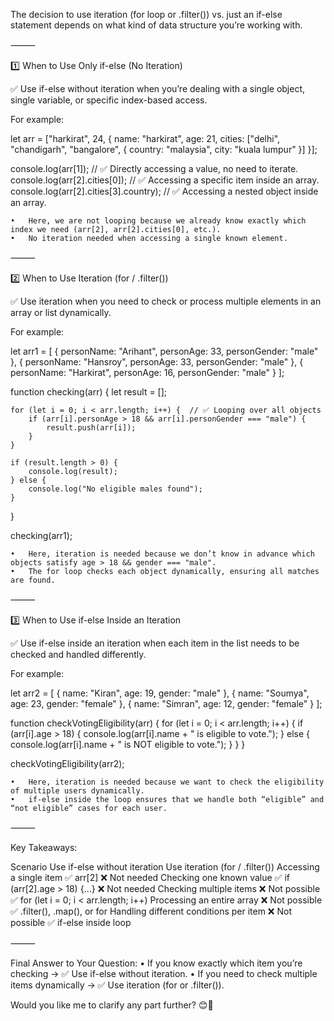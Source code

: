 The decision to use iteration (for loop or .filter()) vs. just an if-else statement depends on what kind of data structure you’re working with.

⸻

1️⃣ When to Use Only if-else (No Iteration)

✅ Use if-else without iteration when you’re dealing with a single object, single variable, or specific index-based access.

For example:

let arr = ["harkirat", 24, {
    name: "harkirat",
    age: 21,
    cities: ["delhi", "chandigarh", "bangalore", {
        country: "malaysia",
        city: "kuala lumpur"
    }]
}];

console.log(arr[1]); // ✅ Directly accessing a value, no need to iterate.
console.log(arr[2].cities[0]); // ✅ Accessing a specific item inside an array.
console.log(arr[2].cities[3].country); // ✅ Accessing a nested object inside an array.

	•	Here, we are not looping because we already know exactly which index we need (arr[2], arr[2].cities[0], etc.).
	•	No iteration needed when accessing a single known element.

⸻

2️⃣ When to Use Iteration (for / .filter())

✅ Use iteration when you need to check or process multiple elements in an array or list dynamically.

For example:

let arr1 = [
    { personName: "Arihant", personAge: 33, personGender: "male" },
    { personName: "Hansroy", personAge: 33, personGender: "male" },
    { personName: "Harkirat", personAge: 16, personGender: "male" }
];

function checking(arr) {
    let result = [];

    for (let i = 0; i < arr.length; i++) {  // ✅ Looping over all objects
        if (arr[i].personAge > 18 && arr[i].personGender === "male") {
            result.push(arr[i]);
        }
    }

    if (result.length > 0) {
        console.log(result);
    } else {
        console.log("No eligible males found");
    }
}

checking(arr1);

	•	Here, iteration is needed because we don’t know in advance which objects satisfy age > 18 && gender === "male".
	•	The for loop checks each object dynamically, ensuring all matches are found.

⸻

3️⃣ When to Use if-else Inside an Iteration

✅ Use if-else inside an iteration when each item in the list needs to be checked and handled differently.

For example:

let arr2 = [
    { name: "Kiran", age: 19, gender: "male" },
    { name: "Soumya", age: 23, gender: "female" },
    { name: "Simran", age: 12, gender: "female" }
];

function checkVotingEligibility(arr) {
    for (let i = 0; i < arr.length; i++) {
        if (arr[i].age > 18) {
            console.log(arr[i].name + " is eligible to vote.");
        } else {
            console.log(arr[i].name + " is NOT eligible to vote.");
        }
    }
}

checkVotingEligibility(arr2);

	•	Here, iteration is needed because we want to check the eligibility of multiple users dynamically.
	•	if-else inside the loop ensures that we handle both “eligible” and “not eligible” cases for each user.

⸻

Key Takeaways:

Scenario	Use if-else without iteration	Use iteration (for / .filter())
Accessing a single item	✅ arr[2]	❌ Not needed
Checking one known value	✅ if (arr[2].age > 18) {...}	❌ Not needed
Checking multiple items	❌ Not possible	✅ for (let i = 0; i < arr.length; i++)
Processing an entire array	❌ Not possible	✅ .filter(), .map(), or for
Handling different conditions per item	❌ Not possible	✅ if-else inside loop



⸻

Final Answer to Your Question:
	•	If you know exactly which item you’re checking → ✅ Use if-else without iteration.
	•	If you need to check multiple items dynamically → ✅ Use iteration (for or .filter()).

Would you like me to clarify any part further? 😊🚀